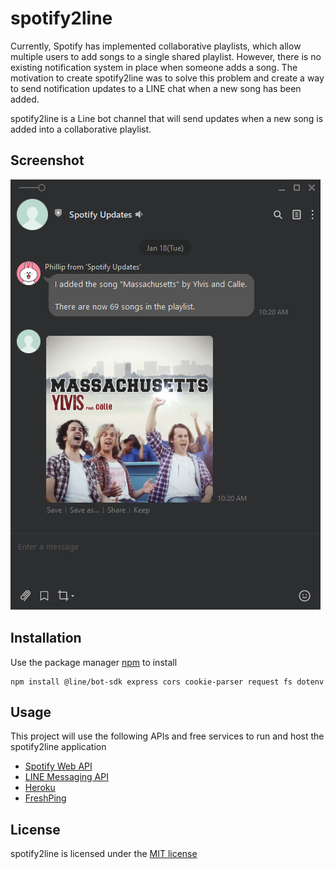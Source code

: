 # spotify2line

Currently, Spotify has implemented collaborative playlists, which allow multiple users to add songs to a single shared playlist. However, there is no existing notification system in place when someone adds a song. The motivation to create spotify2line was to solve this problem and create a way to send notification updates to a LINE chat when a new song has been added.

spotify2line is a Line bot channel that will send updates when a new song is added into a collaborative playlist.

## Screenshot
![spotify2line demo screenshot](https://github.com/philliplam8/spotify2line/blob/main/assets/spotify2line-demo-screenshot.png)

## Installation
Use the package manager [npm](https://www.npmjs.com/) to install 

```console
npm install @line/bot-sdk express cors cookie-parser request fs dotenv
```

## Usage
This project will use the following APIs and free services to run and host the spotify2line application
- [Spotify Web API](https://developer.spotify.com/documentation/web-api/reference/#/)
- [LINE Messaging API](https://developers.line.biz/en/services/messaging-api/)
- [Heroku](https://www.heroku.com/)
- [FreshPing](https://app.freshping.io/)


## License
spotify2line is licensed under the [MIT license](https://github.com/philliplam8/spotify2line/blob/main/LICENSE.txt)
